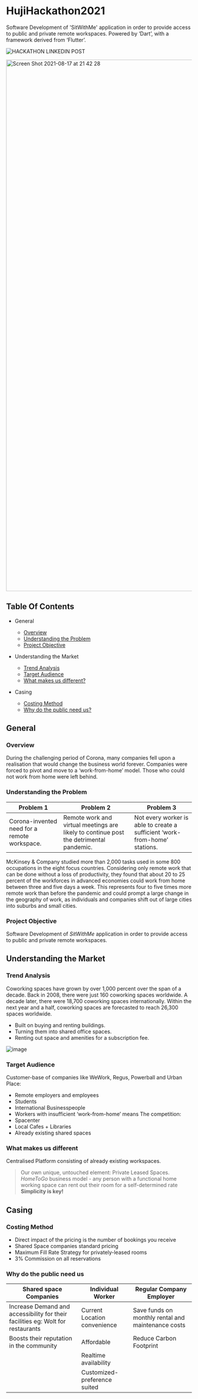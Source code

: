 # HujiHackathon2021
Software Development of 'SitWithMe' application in order to provide access to public and private remote workspaces. Powered by ‘Dart’, with a framework derived from ‘Flutter’.


![HACKATHON LINKEDIN POST](https://user-images.githubusercontent.com/84475121/129782034-dcf6ef95-539a-4a33-bb55-e01968c3145f.png)

<img width="1437" alt="Screen Shot 2021-08-17 at 21 42 28" src="https://user-images.githubusercontent.com/84475121/129782742-9694c188-ccd0-47b9-a331-0022ab555b5c.png">

## Table Of Contents
- General
  - [Overview](#overview)
  - [Understanding the Problem](#understanding-the-problem)
  - [Project Objective](#project-objective)

- Understanding the Market
  - [Trend Analysis](#trend-analysis)
  - [Target Audience](#target-audience)
  - [What makes us different?](#what-makes-us-different)
 
- Casing
  - [Costing Method](#costing-method)
  - [Why do the public need us?](#why-do-the-public-need-us)

## General
### Overview
During the challenging period of Corona, many companies fell upon a realisation that would change the business world forever.
Companies were forced to pivot and move to a ‘work-from-home’ model.
Those who could not work from home were left behind.

### Understanding the Problem
| Problem 1  | Problem 2 | Problem 3 |
| ------------- | ------------- | - |
| Corona-invented need for a remote workspace. | Remote work and virtual meetings are likely to continue post the detrimental pandemic.  | Not every worker is able to create a sufficient ‘work-from-home’ stations.  |

McKinsey & Company studied more than 2,000 tasks used in some 800 occupations in the eight focus countries. Considering only remote work that can be done without a loss of productivity, they found that about 20 to 25 percent of the workforces in advanced economies could work from home between three and five days a week. This represents four to five times more remote work than before the pandemic and could prompt a large change in the geography of work, as individuals and companies shift out of large cities into suburbs and small cities.

### Project Objective
Software Development of *SitWithMe* application in order to provide access to public and private remote workspaces.

## Understanding the Market
### Trend Analysis
Coworking spaces have grown by over 1,000 percent over the span of a decade. Back in 2008, there were just 160 coworking spaces worldwide.
A decade later, there were 18,700 coworking spaces internationally. Within the next year and a half, coworking spaces are forecasted to reach 26,300 spaces worldwide.
- Built on buying and renting buildings.
- Turning them into shared office spaces.
- Renting out space and amenities for a subscription fee.

![image](https://user-images.githubusercontent.com/84475121/142254540-43c0744d-5519-43e9-b187-1c8aeffcd980.png)

### Target Audience
Customer-base of companies like WeWork, Regus, Powerball and Urban Place:
- Remote employers and employees
- Students
- International Businesspeople
- Workers with insufficient ‘work-from-home’ means
The competition:
- Spacenter
- Local Cafes + Libraries
- Already existing shared spaces

### What makes us different
Centralised Platform consisting of already existing workspaces.
> Our own unique, untouched element: Private Leased Spaces.
*HomeToGo* business model - any person with a functional home working space can rent out their room for a self-determined rate
**Simplicity is key!**

## Casing
### Costing Method
- Direct impact of the pricing is the number of bookings you receive
- Shared Space companies standard pricing
- Maximum Fill Rate Strategy for privately-leased rooms
- 3% Commission on all reservations

### Why do the public need us
| Shared space Companies  | Individual Worker | Regular Company Employer |
| ------------- | ------------- | - |
| Increase Demand and accessibility for their facilities eg: Wolt for restaurants | Current Location convenience   | Save funds on monthly rental and maintenance costs  |
|Boosts their reputation in the community | Affordable| Reduce Carbon Footprint|
| | Realtime availability| |
| |Customized-preference suited | |
